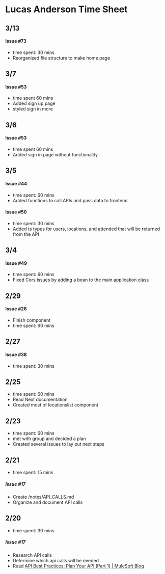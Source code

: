 # Lucas Anderson Time Sheet

## 3/13
#### Issue #73
- time spent: 30 mins
- Reorganized file structure to make home page

## 3/7
#### Issue #53
- time spent 60 mins
- Added sign up page
- styled sign in more

## 3/6
#### Issue #53
- time spent 60 mins
- Added sign in page without functionality

## 3/5
#### Issue #44
- time spent: 60 mins
- Added functions to call APIs and pass data to frontend

#### Issue #50
- time spent: 30 mins
- Added ts types for users, locations, and attended that will be returned from the API

## 3/4
#### Issue #49
- time spent: 60 mins
- Fixed Cors issues by adding a bean to the main application class

## 2/29
#### Issue #26
- Finish component
- time spent: 60 mins

## 2/27
#### Issue #38
- time spent: 30 mins

## 2/25
- time spent: 60 mins
- Read Next documentation
- Created most of locationslist component

## 2/23
- time spent: 60 mins
- met with group and decided a plan
- Created several issues to lay out next steps

## 2/21
- time spent: 15 mins
##### Issue #17
- Create /notes/API_CALLS.md
- Organize and document API calls

## 2/20
- time spent: 30 mins
##### Issue #17
- Research API calls
- Determine which api calls will be needed
- Read [API Best Practices: Plan Your API (Part 1) | MuleSoft Blog](https://blogs.mulesoft.com/dev-guides/api-design/api-best-practices-series-plan/)
